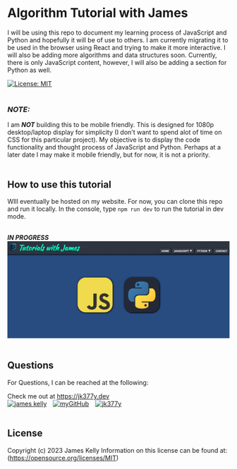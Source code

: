 # Algorithm Tutorial with James
I will be using this repo to document my learning process of JavaScript and Python and hopefully it will be of use to others. I am currently migrating it to be used in the browser using React and trying to make it more interactive. I will also be adding more algorithms and data structures soon. Currently, there is only JavaScript content, however, I will also be adding a section for Python as well.

[![License: MIT](https://img.shields.io/badge/License-MIT-blue.svg)](https://opensource.org/licenses/MIT)
<br>
<br>

### ***NOTE:***
I am ***NOT*** building this to be mobile friendly. This is designed for 1080p desktop/laptop display for simplicity (I don't want to spend alot of time on CSS for this particular project). My objective is to display the code functionality and thought process of JavaScript and Python. Perhaps at a later date I may make it mobile friendly, but for now, it is not a priority.
<br>
<br>

## How to use this tutorial
WIll eventually be hosted on my website.  For now, you can clone this repo and run it locally.
In the console, type `npm run dev` to run the tutorial in dev mode.
<br>
<br>

***IN PROGRESS***
![Algorithm Tutorial with James Homepage](./src/assets/images/homepage.JPG)
<br>
<br>

## Questions
For Questions, I can be reached at the following:

Check me out at https://jk377y.dev
<br>
<a href="https://www.linkedin.com/in/james-kelly-b93a94150/" target="_blank"><img src="https://img.icons8.com/fluency/64/null/linkedin.png" alt="james kelly" height="64" width="64" /></a>&emsp;<a href="https://github.com/jk377y" target="_blank"><img src="https://img.icons8.com/plasticine/64/null/github.png" alt="myGitHub" height="64" width="64" /></a>&emsp;<a href="mailto:jk377y@gmail.com" target="_blank"><img src="https://img.icons8.com/fluency/64/null/apple-mail.png" alt="jk377y" height="64" width="64" /></a>
<br>
<br>

## License
Copyright (c) 2023 James Kelly
Information on this license can be found at: (https://opensource.org/licenses/MIT)